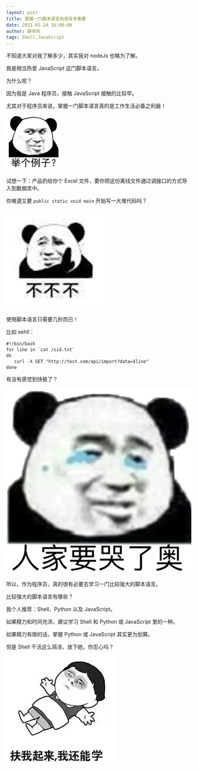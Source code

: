 ```yaml
---
layout: post
title: 掌握一门脚本语言到底有多重要
date: 2021-01-24 16:00:00
author: 薛师兄
tags: Shell,JavaScript
---
```


不知道大家对我了解多少，其实我对 nodeJs 也略为了解。

我是相当热爱 JavaScript 这门脚本语言。

为什么呢？

因为我是 Java 程序员，接触 JavaScript 接触的比较早。

尤其对于程序员来说，掌握一门脚本语言真的是工作生活必备之利器！

![](./20210124掌握一门脚本语言到底有多重要/20200517692325_zfqBOs.png)

试想一下：产品扔给你个 Excel 文件，要你把这份离线文件通过调接口的方式导入到数据库中。

你难道又要 `public static void main` 开始写一大堆代码吗？

![](./20210124掌握一门脚本语言到底有多重要/20200205899698_FzBhtG.gif)

使用脚本语言只需要几秒而已！

比如 sehll：

```shell
#!/bin/bash
for line in `cat /sid.txt`
do
   curl -X GET "http://test.com/api/import?data=$line"
done
```

有没有感觉到快极了？

![](./20210124掌握一门脚本语言到底有多重要/20190511586808_Kjlfst.jpg)

所以，作为程序员，真的很有必要去学习一门比较强大的脚本语言。

比较强大的脚本语言有哪些？

我个人推荐：Shell、Python 以及 JavaScript。

如果精力和时间充沛，建议学习 Shell 和 Python 或 JavaScript 里的一种。

如果精力有限的话，掌握 Python 或 JavaScript 其实更为划算。

但是 Shell 干活这么简洁，放下她，你忍心吗？

![](./20210124掌握一门脚本语言到底有多重要/20180722218830_zMriPh.png)

